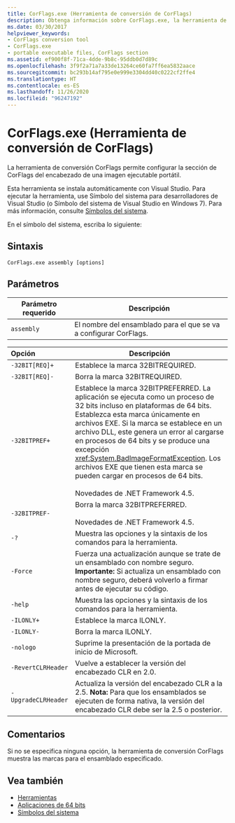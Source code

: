 ```yaml
---
title: CorFlags.exe (Herramienta de conversión de CorFlags)
description: Obtenga información sobre CorFlags.exe, la herramienta de conversión de CorFlags. Esta herramienta permite configurar la sección CorFlags del encabezado de una imagen ejecutable portable.
ms.date: 03/30/2017
helpviewer_keywords:
- CorFlags conversion tool
- CorFlags.exe
- portable executable files, CorFlags section
ms.assetid: ef900f8f-71ca-4dde-9b8c-95ddb0d7d89c
ms.openlocfilehash: 3f9f2a71a7a33de13264ce60fa7ff6ea5832aace
ms.sourcegitcommit: bc293b14af795e0e999e3304dd40c0222cf2ffe4
ms.translationtype: HT
ms.contentlocale: es-ES
ms.lasthandoff: 11/26/2020
ms.locfileid: "96247192"
---
```

# <a name="corflagsexe-corflags-conversion-tool"></a>CorFlags.exe (Herramienta de conversión de CorFlags)

La herramienta de conversión CorFlags permite configurar la sección de CorFlags del encabezado de una imagen ejecutable portátil.  
  
 Esta herramienta se instala automáticamente con Visual Studio. Para ejecutar la herramienta, use Símbolo del sistema para desarrolladores de Visual Studio (o Símbolo del sistema de Visual Studio en Windows 7). Para más información, consulte [Símbolos del sistema](developer-command-prompt-for-vs.md).  
  
 En el símbolo del sistema, escriba lo siguiente:  
  
## <a name="syntax"></a>Sintaxis  
  
```console  
CorFlags.exe assembly [options]  
```  
  
## <a name="parameters"></a>Parámetros  
  
|Parámetro requerido|Descripción|  
|------------------------|-----------------|  
|`assembly`|El nombre del ensamblado para el que se va a configurar CorFlags.|  
  
|Opción|Descripción|  
|:------------|-----------------|  
|`-32BIT[REQ]+`|Establece la marca 32BITREQUIRED.|  
|`-32BIT[REQ]-`|Borra la marca 32BITREQUIRED.|  
|`-32BITPREF+`|Establece la marca 32BITPREFERRED. La aplicación se ejecuta como un proceso de 32 bits incluso en plataformas de 64 bits. Establezca esta marca únicamente en archivos EXE. Si la marca se establece en un archivo DLL, este genera un error al cargarse en procesos de 64 bits y se produce una excepción <xref:System.BadImageFormatException>. Los archivos EXE que tienen esta marca se pueden cargar en procesos de 64 bits.<br /><br /> Novedades de .NET Framework 4.5.|  
|`-32BITPREF-`|Borra la marca 32BITPREFERRED.<br /><br /> Novedades de .NET Framework 4.5.|  
|`-?`|Muestra las opciones y la sintaxis de los comandos para la herramienta.|  
|`-Force`|Fuerza una actualización aunque se trate de un ensamblado con nombre seguro. **Importante:**  Si actualiza un ensamblado con nombre seguro, deberá volverlo a firmar antes de ejecutar su código.|  
|`-help`|Muestra las opciones y la sintaxis de los comandos para la herramienta.|  
|`-ILONLY+`|Establece la marca ILONLY.|  
|`-ILONLY-`|Borra la marca ILONLY.|  
|`-nologo`|Suprime la presentación de la portada de inicio de Microsoft.|  
|`-RevertCLRHeader`|Vuelve a establecer la versión del encabezado CLR en 2.0.|  
|`-UpgradeCLRHeader`|Actualiza la versión del encabezado CLR a la 2.5. **Nota:**  Para que los ensamblados se ejecuten de forma nativa, la versión del encabezado CLR debe ser la 2.5 o posterior.|  
  
## <a name="remarks"></a>Comentarios  

 Si no se especifica ninguna opción, la herramienta de conversión CorFlags muestra las marcas para el ensamblado especificado.  
  
## <a name="see-also"></a>Vea también

- [Herramientas](index.md)
- [Aplicaciones de 64 bits](../64-bit-apps.md)
- [Símbolos del sistema](developer-command-prompt-for-vs.md)

